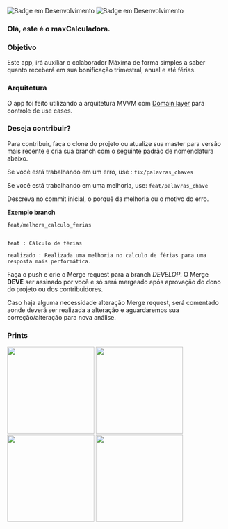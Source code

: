  ![Badge em Desenvolvimento](https://img.shields.io/badge/código%20em-kotlin-blueviolet?style=flat) ![Badge em Desenvolvimento](https://img.shields.io/badge/arquitetura-MVVM-sucess?style=flat)

### Olá, este é o maxCalculadora.

### Objetivo
Este app, irá auxiliar o colaborador Máxima de forma simples a saber quanto receberá em sua bonificação trimestral, anual e até férias. 

### Arquitetura
O app foi feito utilizando a arquitetura MVVM com [Domain layer](https://developer.android.com/topic/architecture/domain-layer?hl=pt-br) para controle de use cases. 

### Deseja contribuir?
Para contribuir, faça o clone do projeto ou atualize sua master para versão mais recente e cria sua branch com o seguinte padrão de nomenclatura abaixo.

Se você está trabalhando em um erro, use :
`fix/palavras_chaves`


Se você está trabalhando em uma melhoria, use:
`feat/palavras_chave`

Descreva no commit inicial, o porquê da melhoria ou o motivo do erro. 

**Exemplo branch**
```
feat/melhora_calculo_ferias
```

```Text

feat : Cálculo de férias

realizado : Realizada uma melhoria no calculo de férias para uma resposta mais performática.

```

Faça o push e crie o Merge request para a branch *DEVELOP*. O Merge **DEVE** ser assinado por você e só será mergeado após aprovação do dono do projeto ou dos contribuidores. 

Caso haja alguma necessidade alteração Merge request, será comentado aonde deverá ser realizada a alteração e aguardaremos sua correção/alteração para nova análise. 

### Prints

<img src='https://github.com/jfbastos/MaxCalculadora/assets/57013713/ff534c69-1085-4d6a-b23f-62234683567c' width=200>
<img src='https://github.com/jfbastos/MaxCalculadora/assets/57013713/ab8789f6-f4cb-4336-bdf7-d4b07501477f' width=200>
<img src='https://github.com/jfbastos/MaxCalculadora/assets/57013713/1d8be918-a25d-4e10-a603-8b5449f4dd21' width=200>
<img src='https://github.com/jfbastos/MaxCalculadora/assets/57013713/5b6accfb-4fdc-4d17-950f-41c02e4c3a9e' width=200>
